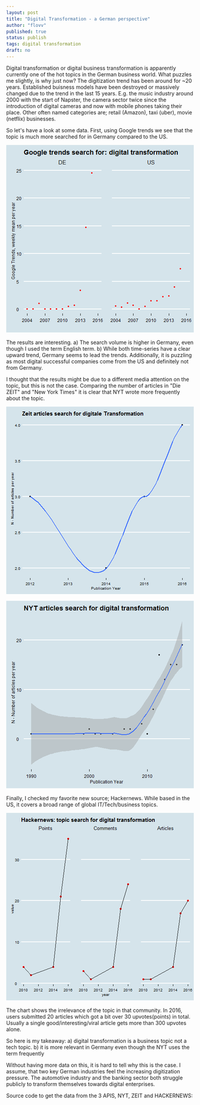 ```yaml
---
layout: post
title: "Digital Transformation - a German perspective"
author: "flovv"
published: true
status: publish
tags: digital transformation
draft: no
---
```

 
 
Digital transformation or digital business transformation is apparently currently one of the hot topics in the German business world.
What puzzles me slightly, is why just now? The digitization trend has been around for ~20 years. Established buisness models have been destroyed or massively changed due to the trend in the last 15 years. E.g. the music industry around 2000 with the start of Napster, the camera sector twice since the introduction of digital cameras and now with mobile phones taking their place. Other often named categories are; retail (Amazon), taxi (uber), movie (netflix) businesses.

So let's have a look at some data. First, using Google trends we see that the topic is much more searched for in Germany compared to the US.

 
![plot of chunk unnamed-chunk-2](/figures/post12/unnamed-chunk-2-1.png)
 
The results are interesting. a) The search volume is higher in Germany, even though I used the term English term. b) While both time-series have a clear upward trend, Germany seems to lead the trends.
Additionally, it is puzzling as most digital successful companies come from the US and definitely not from Germany.
 
I thought that the results might be due to a different media attention on the topic, but this is not the case. Comparing the number of articles in "Die ZEIT" and "New York Times" it is clear that NYT wrote more frequently about the topic.
 
![plot of chunk unnamed-chunk-3](/figures/post12/unnamed-chunk-3-1.png)
 
 
![plot of chunk unnamed-chunk-4](/figures/post12/unnamed-chunk-4-1.png)
 
Finally, I checked my favorite new source; Hackernews. While based in the US, it covers a broad range of global IT/Tech/business topics.
 
![plot of chunk unnamed-chunk-5](/figures/post12/unnamed-chunk-5-1.png)
 
The chart shows the irrelevance of the topic in that community. In 2016, users submitted 20 articles which got a bit over 30 upvotes(points) in total. Usually a single good/interesting/viral article gets more than 300 upvotes alone.
 
So here is my takeaway:
a) digital transformation is a business topic not a tech topic.
b) it is more relevant in Germany even though the NYT uses the term frequently
 
Without having more data on this, it is hard to tell why this is the case.
I assume, that two key German industries feel the increasing digitization pressure. The automotive industry and the banking sector both struggle publicly to transform themselves towards digital enterprises. 

Source code to get the data from the 3 APIS, NYT, ZEIT and HACKERNEWS:
<script src="https://gist.github.com/flovv/e2a8d1cf5fb0dd2abd0078887715dcce.js"></script>
 
 
 
